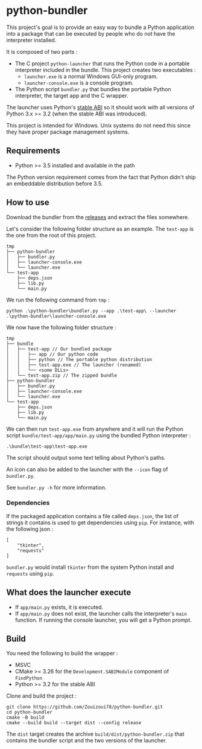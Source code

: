 # python-bundler

This project's goal is to provide an easy way to bundle a Python application into a package that can be executed by people who do not have the interpreter installed.

It is composed of two parts :

- The C project `python-launcher` that runs the Python code in a portable interpreter included in the bundle. This project creates two executables :
  - `launcher.exe` is a normal Windows GUI-only program.
  - `launcher-console.exe` is a console program.
- The Python script `bundler.py` that bundles the portable Python interpreter, the target app and the C wrapper.

The launcher uses Python's [stable ABI](https://docs.python.org/3/c-api/stable.html#stable-abi) so it should work with all versions of Python 3.x >= 3.2 (when the stable ABI was introduced).

This project is intended for Windows. Unix systems do not need this since they have proper package management systems.

## Requirements

- Python >= 3.5 installed and available in the path

The Python version requirement comes from the fact that Python didn't ship an embeddable distribution before 3.5.

## How to use

Download the bundler from the [releases](https://github.com/Zouizoui78/python-bundler/releases/latest) and extract the files somewhere.

Let's consider the following folder structure as an example. The `test-app` is the one from the root of this project.

    tmp
    ├── python-bundler
    │   ├── bundler.py
    │   ├── launcher-console.exe
    │   └── launcher.exe
    └── test-app
        ├── deps.json
        ├── lib.py
        └── main.py

We run the following command from `tmp` :

    python .\python-bundler\bundler.py --app .\test-app\ --launcher .\python-bundler\launcher-console.exe

We now have the following folder structure :

    tmp
    ├── bundle
    │   ├── test-app // Our bundled package
    │   │   ├── app // Our python code
    │   │   ├── python // The portable python distribution
    │   │   ├── test-app.exe // The launcher (renamed)
    │   │   └── <some DLLs>
    │   └── test-app.zip // The zipped bundle
    ├── python-bundler
    │   ├── bundler.py
    │   ├── launcher-console.exe
    │   └── launcher.exe
    └── test-app
        ├── deps.json
        ├── lib.py
        └── main.py

We can then run `test-app.exe` from anywhere and it will run the Python script `bundle/test-app/app/main.py` using the bundled Python interpreter :

    .\bundle\test-app\test-app.exe

The script should output some text telling about Python's paths.

An icon can also be added to the launcher with the `--icon` flag of `bundler.py`.

See `bundler.py -h` for more information.

### Dependencies

If the packaged application contains a file called `deps.json`, the list of strings it
contains is used to get dependencies using `pip`. For instance, with the following json :

    [
        "tkinter",
        "requests"
    ]

`bundler.py` would install `tkinter` from the system Python install and `requests` using `pip`.

## What does the launcher execute

- If `app/main.py` exists, it is executed.
- If `app/main.py` does not exist, the launcher calls the interpreter's `main` function. If running the console launcher, you will get a Python prompt.

## Build

You need the following to build the wrapper :

- MSVC
- CMake >= 3.26 for the `Development.SABIModule` component of `FindPython`
- Python >= 3.2 for the stable ABI

Clone and build the project :

    git clone https://github.com/Zouizoui78/python-bundler.git
    cd python-bundler
    cmake -B build
    cmake --build build --target dist --config release

The `dist` target creates the archive `build/dist/python-bundler.zip` that contains the bundler script and the two versions of the launcher.
